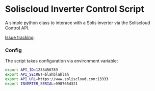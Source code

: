 # Soliscloud Inverter Control Script

A simple python class to interace with a Solis inverter via the Soliscloud Control API.

[Issue tracking](https://projects.bentasker.co.uk/gils_projects/project/misc/soliscloud-inverter-control.html).


### Config

The script takes configuration via environment variable:
```sh
export API_ID=1233456789
export API_SECRET=blahblahlah
export API_URL=https://www.soliscloud.com:13333
export INVERTER_SERIAL=0987654321
```



